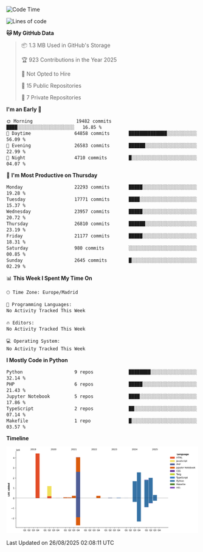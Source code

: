 <!--START_SECTION:waka-->
![Code Time](http://img.shields.io/badge/Code%20Time-839%20hrs%2038%20mins-blue)

![Lines of code](https://img.shields.io/badge/From%20Hello%20World%20I%27ve%20Written-18.7%20million%20lines%20of%20code-blue)

**🐱 My GitHub Data** 

> 📦 1.3 MB Used in GitHub's Storage 
 > 
> 🏆 923 Contributions in the Year 2025
 > 
> 🚫 Not Opted to Hire
 > 
> 📜 15 Public Repositories 
 > 
> 🔑 7 Private Repositories 
 > 
**I'm an Early 🐤** 

```text
🌞 Morning                19482 commits       ████░░░░░░░░░░░░░░░░░░░░░   16.85 % 
🌆 Daytime                64858 commits       ██████████████░░░░░░░░░░░   56.09 % 
🌃 Evening                26583 commits       ██████░░░░░░░░░░░░░░░░░░░   22.99 % 
🌙 Night                  4710 commits        █░░░░░░░░░░░░░░░░░░░░░░░░   04.07 % 
```
📅 **I'm Most Productive on Thursday** 

```text
Monday                   22293 commits       █████░░░░░░░░░░░░░░░░░░░░   19.28 % 
Tuesday                  17771 commits       ████░░░░░░░░░░░░░░░░░░░░░   15.37 % 
Wednesday                23957 commits       █████░░░░░░░░░░░░░░░░░░░░   20.72 % 
Thursday                 26810 commits       ██████░░░░░░░░░░░░░░░░░░░   23.19 % 
Friday                   21177 commits       █████░░░░░░░░░░░░░░░░░░░░   18.31 % 
Saturday                 980 commits         ░░░░░░░░░░░░░░░░░░░░░░░░░   00.85 % 
Sunday                   2645 commits        █░░░░░░░░░░░░░░░░░░░░░░░░   02.29 % 
```


📊 **This Week I Spent My Time On** 

```text
🕑︎ Time Zone: Europe/Madrid

💬 Programming Languages: 
No Activity Tracked This Week

🔥 Editors: 
No Activity Tracked This Week

💻 Operating System: 
No Activity Tracked This Week
```

**I Mostly Code in Python** 

```text
Python                   9 repos             ████████░░░░░░░░░░░░░░░░░   32.14 % 
PHP                      6 repos             █████░░░░░░░░░░░░░░░░░░░░   21.43 % 
Jupyter Notebook         5 repos             ████░░░░░░░░░░░░░░░░░░░░░   17.86 % 
TypeScript               2 repos             ██░░░░░░░░░░░░░░░░░░░░░░░   07.14 % 
Makefile                 1 repo              █░░░░░░░░░░░░░░░░░░░░░░░░   03.57 % 
```



**Timeline**

![Lines of Code chart](https://raw.githubusercontent.com/danisoronellas/danisoronellas/main/assets/bar_graph.png)


 Last Updated on 26/08/2025 02:08:11 UTC
<!--END_SECTION:waka-->
